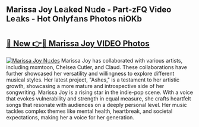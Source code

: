 ## Marissa Joy Le𝚊ked N𝚞de - Part-zFQ Video Le𝚊ks - Hot Onlyf𝚊ns Photos niOKb

# <h2><a href="http://ab47339.deff.icu/?id=Marissa+Joy">🔗 New 👉🔴 Marissa Joy VIDEO Photos</a></h2>

[![Marissa Joy N𝚞des](https://i.imgur.com/rIISA9y.gif)](http://ab47339.deff.icu/?id=Marissa+Joy)
Marissa Joy has collaborated with various artists, including mxmtoon, Chelsea Cutler, and Claud. These collaborations have further showcased her versatility and willingness to explore different musical styles. Her latest project, "Ashes," is a testament to her artistic growth, showcasing a more mature and introspective side of her songwriting. Marissa Joy is a rising star in the indie-pop scene. With a voice that evokes vulnerability and strength in equal measure, she crafts heartfelt songs that resonate with audiences on a deeply personal level. Her music tackles complex themes like mental health, heartbreak, and societal expectations, making her a voice for her generation.
